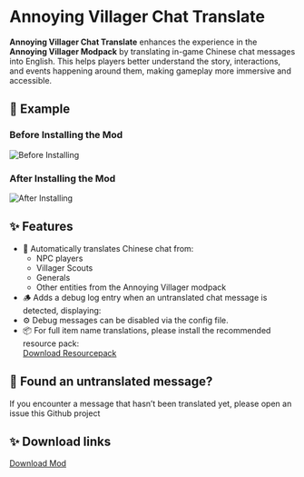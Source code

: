# Annoying Villager Chat Translate

**Annoying Villager Chat Translate** enhances the experience in the **Annoying Villager Modpack** by translating in-game Chinese chat messages into English. This helps players better understand the story, interactions, and events happening around them, making gameplay more immersive and accessible.

## 📸 Example

### Before Installing the Mod
![Before Installing](https://i.postimg.cc/6Qj6mByH/before.png)

### After Installing the Mod
![After Installing](https://i.postimg.cc/50X9cDzf/after.png)

## ✨ Features

- 🔄 Automatically translates Chinese chat from:
    - NPC players
    - Villager Scouts
    - Generals
    - Other entities from the Annoying Villager modpack
- 🪵 Adds a debug log entry when an untranslated chat message is detected, displaying:
- ⚙️ Debug messages can be disabled via the config file.
- 📦 For full item name translations, please install the recommended resource pack:  
  [Download Resourcepack](https://www.curseforge.com/minecraft/texture-packs/annoying-villager-item-translate)

## 🐞 Found an untranslated message?

If you encounter a message that hasn’t been translated yet, please open an issue this Github project

## ✨ Download links
[Download Mod](https://www.curseforge.com/minecraft/mc-mods/annoying-villager-chat-translate)